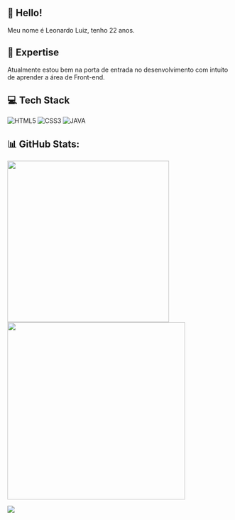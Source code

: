 ## 👋 Hello!

Meu nome é Leonardo Luiz, tenho 22 anos. 


## 🚀 Expertise

Atualmente estou bem na porta de entrada no desenvolvimento com intuito de aprender a área de Front-end.

## 💻 Tech Stack
![HTML5](https://img.shields.io/badge/html5-%23E34F26.svg?style=for-the-badge&logo=html5&logoColor=white) ![CSS3](https://img.shields.io/badge/css3-%231572B6.svg?style=for-the-badge&logo=css3&logoColor=white) ![JAVA](https://tse2.mm.bing.net/th?id=OIP._mXGv_PkHxcwSdq42V5S9QHaJK&pid=Api&P=0&h=180)

## 📊 GitHub Stats:
<img src="https://github-readme-stats-wheat-two-53.vercel.app/api?username=leonardoluizz&theme=neon&hide_border=false&include_all_commits=false&count_private=false"  width="364px" />                  <img src="https://github-readme-streak-stats.herokuapp.com/?user=leonardoluizz&theme=neon&hide_border=false"  width="400px" />



![](https://github-readme-stats-wheat-two-53.vercel.app/api/top-langs/?username=leonardoluizz&theme=neon&hide_border=false&include_all_commits=false&count_private=false&layout=compact)
